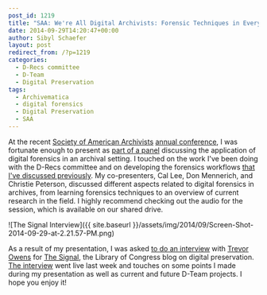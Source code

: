 ```yaml
---
post_id: 1219
title: "SAA: We're All Digital Archivists: Forensic Techniques in Everyday Practice"
date: 2014-09-29T14:20:47+00:00
author: Sibyl Schaefer
layout: post
redirect_from: /?p=1219
categories:
  - D-Recs committee
  - D-Team
  - Digital Preservation
tags:
  - Archivematica
  - digital forensics
  - Digital Preservation
  - SAA
---
```

At the recent [Society of American Archivists](http://www2.archivists.org/) [annual conference](http://www2.archivists.org/2014#.VCmiFSldW4Q), I was fortunate enough to present as [part of a panel](http://www2.archivists.org/2014/schedule#.VCmFCildW4Q) discussing the application of digital forensics in an archival setting. I touched on the work I've been doing with the D-Recs committee and on developing the forensics workflows [that I've discussed previously](http://rockarch.org/programs/digital/bitsandbytes/?p=1117). My co-presenters, Cal Lee, Don Mennerich, and Christie Peterson, discussed different aspects related to digital forensics in archives, from learning forensics techniques to an overview of current research in the field. I highly recommend checking out the audio for the session, which is available on our shared drive.

![The Signal Interview]({{ site.baseurl }}/assets/img/2014/09/Screen-Shot-2014-09-29-at-2.21.57-PM.png)

As a result of my presentation, I was asked [to do an interview](http://blogs.loc.gov/digitalpreservation/2014/09/were-all-digital-archivists-now-an-interview-with-sibyl-schaefer/) with [Trevor Owens](http://www.trevorowens.org/) for [The Signal](http://blogs.loc.gov/digitalpreservation/), the Library of Congress blog on digital preservation. [The interview](http://blogs.loc.gov/digitalpreservation/2014/09/were-all-digital-archivists-now-an-interview-with-sibyl-schaefer) went live last week and touches on some points I made during my presentation as well as current and future D-Team projects. I hope you enjoy it!
